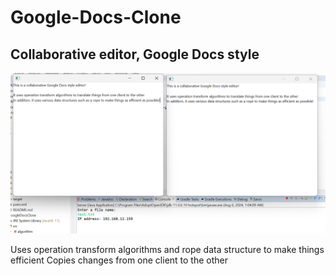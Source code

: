 # Google-Docs-Clone
## Collaborative editor, Google Docs style

![screenshot](Screenshot%202024-08-06%20010717.png)

Uses operation transform algorithms and rope data structure to make things efficient
Copies changes from one client to the other
